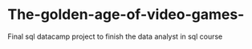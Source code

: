 # The-golden-age-of-video-games-
Final sql datacamp project to finish the data analyst in sql course 
